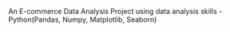 An E-commerce Data Analysis Project using data analysis skills - Python(Pandas, Numpy, Matplotlib, Seaborn)
